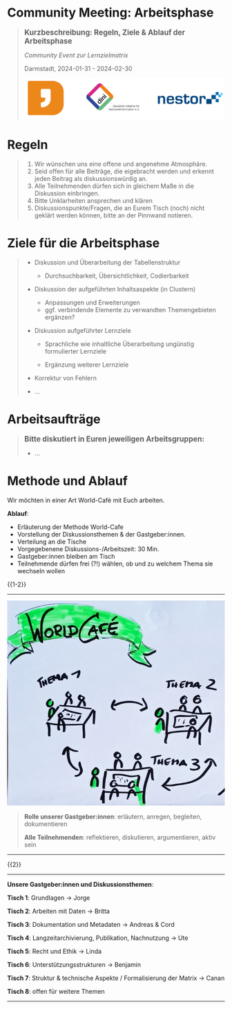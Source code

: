 <!--

author:   Britta
email:    b.petersen@rz.uni-kiel.de
version:  0.0.1
language: de
narrator: Deutsch Female
title: Methode und Ablauf 

comment: Kurzbeschreibung des Ablaufes der Arbeitsphase, Community Event zur Lernzielmatrix FDM, Darmstadt 2024-01-31/2024-02-01

licence: 

logo: images/logos_dalia_dini-nestor.png


@style

.lia-slide__container {
    background-image: url("https://raw.githubusercontent.com/RDM4CAU/LZ4FDM/main/images/fdm-lehre.png");
    background-size: 15%;
    background-repeat: no-repeat;
    background-position: right top;
    opacity: 1;
}

@end

-->

# Community Meeting: Arbeitsphase 

> <big>**Kurzbeschreibung: Regeln, Ziele & Ablauf der Arbeitsphase**</big>
>
> *Community Event zur Lernzielmatrix*
> 
> Darmstadt, 2024-01-31 - 2024-02-30
>
> ![](images/logos_dalia_dini-nestor.png)<!-- width="150px" -->

<div style="page-break-after: always;"></div>

# Regeln

> 1.	Wir wünschen uns eine offene und angenehme Atmosphäre.
> 2.	Seid offen für alle Beiträge, die eigebracht werden und erkennt jeden Beitrag als diskussionswürdig an.
> 3.	Alle Teilnehmenden dürfen sich in gleichem Maße in die Diskussion einbringen.
> 4.	Bitte Unklarheiten ansprechen und klären
> 5.	Diskussionspunkte/Fragen, die an Eurem Tisch (noch) nicht geklärt werden können, bitte an der Pinnwand notieren.



<div style="page-break-after: always;"></div>

# Ziele für die Arbeitsphase

> * Diskussion und Überarbeitung der Tabellenstruktur 
>
>    * Durchsuchbarkeit, Übersichtlichkeit, Codierbarkeit
> * Diskussion der aufgeführten Inhaltsaspekte (in Clustern)
>
>   * Anpassungen und Erweiterungen 
>   * ggf. verbindende Elemente zu verwandten Themengebieten ergänzen?
> * Diskussion aufgeführter Lernziele
>
>   * Sprachliche wie inhaltliche Überarbeitung ungünstig formulierter Lernziele 
>
>   * Ergänzung weiterer Lernziele 
> * Korrektur von Fehlern 
> * ...

<div style="page-break-after: always;"></div>

# Arbeitsaufträge 

> <big>**Bitte diskutiert in Euren jeweiligen Arbeitsgruppen:**</big>
>
> * ...


<div style="page-break-after: always;"></div>

# Methode und Ablauf

Wir möchten in einer Art World-Café mit Euch arbeiten.

**Ablauf**:

* Erläuterung der Methode World-Cafe 
* Vorstellung der Diskussionsthemen & der Gastgeber:innen.
* Verteilung an die Tische 
* Vorgegebenene Diskussions-/Arbeitszeit: 30 Min.
* Gastgeber:innen bleiben am Tisch
* Teilnehmende dürfen frei (?!) wählen, ob und zu welchem Thema sie wechseln wollen 

{{1-2}}
********************************************************************************

![Bild](images/worldcafe.png)<!-- width="350px" align="right" -->

> **Rolle unserer Gastgeber:innen**: erläutern, anregen, begleiten, dokumentieren
>
> **Alle Teilnehmenden**: reflektieren, diskutieren, argumentieren, aktiv sein


********************************************************************************

{{2}}
********************************************************************************

**Unsere Gastgeber:innen und Diskussionsthemen**:

**Tisch 1**: Grundlagen	-> Jorge

**Tisch 2**: Arbeiten mit Daten	-> Britta

**Tisch 3**: Dokumentation und Metadaten -> Andreas & Cord

**Tisch 4**: Langzeitarchivierung, Publikation, Nachnutzung	-> Ute

**Tisch 5**: Recht und Ethik -> Linda

**Tisch 6**: Unterstützungsstrukturen -> Benjamin

**Tisch 7**: Struktur & technische Aspekte / Formalisierung der Matrix -> Canan

**Tisch 8**: offen für weitere Themen

********************************************************************************


<div style="page-break-after: always;"></div>